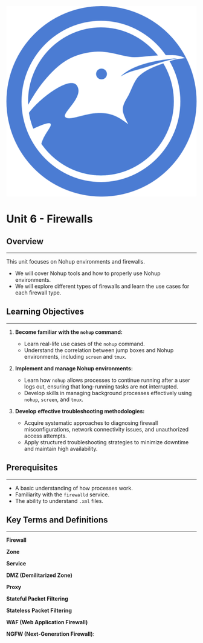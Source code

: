 [![](https://github.com/ProfessionalLinuxUsersGroup/img/raw/main/Assets/Logos/ProLUG_Round_Transparent_LOGO.png?raw=true)](https://github.com/ProfessionalLinuxUsersGroup/img/blob/main/Assets/Logos/ProLUG_Round_Transparent_LOGO.png?raw=true)

# Unit 6 - Firewalls

[](https://github.com/ProfessionalLinuxUsersGroup/lac/blob/main/src/u6intro.md#unit-6---firewalls)

## Overview

[](https://github.com/ProfessionalLinuxUsersGroup/lac/blob/main/src/u6intro.md#overview)

---

This unit focuses on Nohup environments and firewalls.

- We will cover Nohup tools and how to properly use Nohup environments.
- We will explore different types of firewalls and learn the use cases for each firewall type.

## Learning Objectives

[](https://github.com/ProfessionalLinuxUsersGroup/lac/blob/main/src/u6intro.md#learning-objectives)

---

1. **Become familiar with the `nohup` command:**
    
    - Learn real-life use cases of the `nohup` command.
    - Understand the correlation between jump boxes and Nohup environments, including `screen` and `tmux`.
2. **Implement and manage Nohup environments:**
    
    - Learn how `nohup` allows processes to continue running after a user logs out, ensuring that long-running tasks are not interrupted.
    - Develop skills in managing background processes effectively using `nohup`, `screen`, and `tmux`.
3. **Develop effective troubleshooting methodologies:**
    
    - Acquire systematic approaches to diagnosing firewall misconfigurations, network connectivity issues, and unauthorized access attempts.
    - Apply structured troubleshooting strategies to minimize downtime and maintain high availability.

## Prerequisites

[](https://github.com/ProfessionalLinuxUsersGroup/lac/blob/main/src/u6intro.md#prerequisites)

---

- A basic understanding of how processes work.
- Familiarity with the `firewalld` service.
- The ability to understand `.xml` files.

## Key Terms and Definitions

[](https://github.com/ProfessionalLinuxUsersGroup/lac/blob/main/src/u6intro.md#key-terms-and-definitions)

---

**Firewall**

**Zone**

**Service**

**DMZ (Demilitarized Zone)**

**Proxy**

**Stateful Packet Filtering**

**Stateless Packet Filtering**

**WAF (Web Application Firewall)**

**NGFW (Next-Generation Firewall)**:
